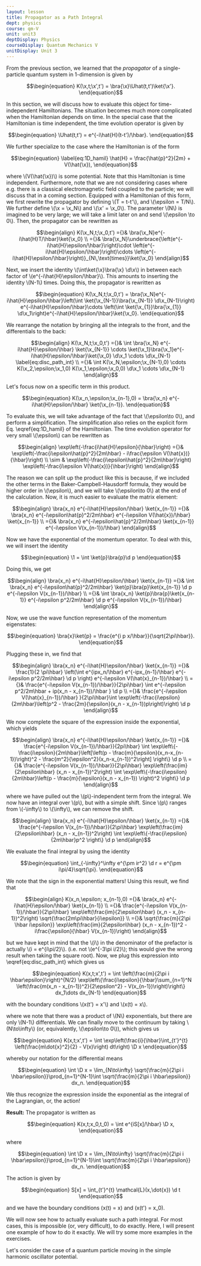 ```yaml
---
layout: lesson
title: Propagator as a Path Integral 
dept: physics
course: qm-V
unit: unit3
deptDisplay: Physics
courseDisplay: Quantum Mechanics V
unitDisplay: Unit 3
---
```


From the previous section, we learned that the <i>propagator</i> of a single-particle quantum system in 1-dimension  is given by 

$$\begin{equation}
K(\x,t;\x',t') = \bra{\x}\Uhat(t,t')\ket{\x'}.
\end{equation}$$

In this section, we will discuss how to evaluate this object for time-independent Hamiltonians. The situation becomes much more complicated when the Hamiltonian depends on time. In the special case that the Hamiltonian is time independent, the time evolution operator is given by 

$$\begin{equation}
\Uhat(t,t') = e^{-i\hat{H}(t-t')/\hbar}.
\end{equation}$$

We further specialize to the case where the Hamiltonian is of the form

$$\begin{equation} \label{eq:1D_hamil}
\hat{H} = \frac{\hat{p}^2}{2m} + V(\hat{\x}),
\end{equation}$$

where \\(V(\hat{\x})\\) is some potential. Note that this Hamiltonian is time independent. Furthermore, note that we are not considering cases where e.g. there is a classical electromagnetic field coupled to the particle; we will discuss that in a coming section. Equipped with a Hamiltonian of this form, we first rewrite the propagator by defining \\(T = t-t'\\), and \\(\epsilon = T/N\\). We further define \\(\x = \x\_N\\) and \\(\x' = \x\_0\\). The parameter \\(N\\) is imagined to be very large; we will take a limit later on and send \\(\epsilon \to 0\\). Then, the propagator can be rewritten as 

$$\begin{align}
K(\x_N,t;\x_0,t') ={}& \bra{\x_N}e^{-i\hat{H}T/\hbar}\ket{\x_0} \\
={}& \bra{\x_N}\underbrace{\left(e^{-i\hat{H}\epsilon/\hbar}\right)\cdot \left(e^{-i\hat{H}\epsilon/\hbar}\right)\cdots \left(e^{-i\hat{H}\epsilon/\hbar}\right)}_{N\,\text{times}}\ket{\x_0}
\end{align}$$

Next, we insert the identity \\(\int\ket{\x}\bra{\x} \d\x\\) in between each factor of \\(e^{-i\hat{H}\epsilon/\hbar}\\). This amounts to inserting the identity \\(N-1\\) times. Doing this, the propagator is rewritten as

$$\begin{equation}
K(\x_N,t;\x_0,t') = \bra{\x_N}e^{-i\hat{H}\epsilon/\hbar}\left(\int \ket{\x_{N-1}}\bra{\x_{N-1}} \d\x_{N-1}\right) e^{-i\hat{H}\epsilon/\hbar}\cdots \left(\int \ket{\x_{1}}\bra{\x_{1}} \d\x_1\right)e^{-i\hat{H}\epsilon/\hbar}\ket{\x_0}.
\end{equation}$$

We rearrange the notation by bringing all the integrals to the front, and the differentials to the back:

$$\begin{align} 
K(\x_N,t;\x_0,t') ={}& \int \bra{\x_N} e^{-i\hat{H}\epsilon/\hbar} \ket{\x_{N-1}} \cdots \ket{\x_1}\bra{\x_1}e^{-i\hat{H}\epsilon/\hbar}\ket{\x_0} \d\x_1 \cdots \d\x_{N-1} \label{eq:disc_path_int} \\
={}& \int K(\x_N,\epsilon;\x_{N-1},0) \cdots K(\x_2,\epsilon;\x_1,0) K(\x_1,\epsilon;\x_0,0) \d\x_1 \cdots \d\x_{N-1} 
\end{align}$$

Let's focus now on a specific term in this product. 

$$\begin{equation}
K(\x_n,\epsilon;\x_{n-1},0) = \bra{\x_n} e^{-i\hat{H}\epsilon/\hbar} \ket{\x_{n-1}}.
\end{equation}$$

To evaluate this, we will take advantage of the fact that \\(\epsilon\to 0\\), and perform a simplification. The simplification also relies on the explicit form Eq. \eqref{eq:1D\_hamil} of the Hamiltonian. The time evolution operator for very small \\(\epsilon\\) can be rewritten as 

$$\begin{align}
\exp\left(-\frac{i\hat{H}\epsilon}{\hbar}\right) ={}& \exp\left(-\frac{i\epsilon\hat{p}^2}{2m\hbar} - i\frac{\epsilon V(\hat{x})}{\hbar}\right) \\
\sim & \exp\left(-\frac{i\epsilon\hat{p}^2}{2m\hbar}\right) \exp\left(-\frac{i\epsilon V(\hat{x})}{\hbar}\right)
\end{align}$$

The reason we can split up the product like this is because, if we included the other terms in the Baker-Campbell-Hausdorff formula, they would be higher order in \\(\epsilon\\), and we will take \\(\epsilon\to 0\\) at the end of the calculation. Now, it is much easier to evaluate the matrix element:

$$\begin{align}
\bra{x_n} e^{-i\hat{H}\epsilon/\hbar} \ket{x_{n-1}} ={}& \bra{x_n}  e^{-i\epsilon\hat{p}^2/2m\hbar} e^{-i\epsilon V(\hat{x})/\hbar} \ket{x_{n-1}} \\
={}& \bra{x_n}  e^{-i\epsilon\hat{p}^2/2m\hbar} \ket{x_{n-1}} e^{-i\epsilon V(x_{n-1})/\hbar}
\end{align}$$

Now we have the exponential of the momentum operator. To deal with this, we will insert the identity 

$$\begin{equation}
\1 = \int \ket{p}\bra{p}\d p
\end{equation}$$

Doing this, we get 

$$\begin{align}
\bra{x_n} e^{-i\hat{H}\epsilon/\hbar} \ket{x_{n-1}} ={}& \int \bra{x_n} e^{-i\epsilon\hat{p}^2/2m\hbar} \ket{p}\bra{p}\ket{x_{n-1}} \d p e^{-i\epsilon V(x_{n-1})/\hbar} \\
={}& \int \bra{x_n} \ket{p}\bra{p}\ket{x_{n-1}} e^{-i\epsilon p^2/2m\hbar} \d p e^{-i\epsilon V(x_{n-1})/\hbar}
\end{align}$$

Now, we use the wave function representation of the momentum eigenstates:

$$\begin{equation}
\bra{x}\ket{p} = \frac{e^{i p x/\hbar}}{\sqrt{2\pi\hbar}}.
\end{equation}$$

Plugging these in, we find that 

$$\begin{align}
\bra{x_n} e^{-i\hat{H}\epsilon/\hbar} \ket{x_{n-1}} ={}& \frac{1}{2 \pi\hbar} \left(\int e^{ipx_n/\hbar} e^{-ipx_{n-1}/\hbar} e^{-i\epsilon p^2/2m\hbar}  \d p \right) e^{-i\epsilon V(\hat{x}_{n-1})/\hbar} \\
={}& \frac{e^{-i\epsilon V(x_{n-1})/\hbar}}{2\pi\hbar} \int e^{-i\epsilon p^2/2m\hbar + ip(x_n - x_{n-1})/\hbar }  \d p  \\
={}& \frac{e^{-i\epsilon V(\hat{x}_{n-1})/\hbar} }{2\pi\hbar}\int \exp\left(-\frac{i\epsilon}{2m\hbar}\left(p^2 - \frac{2m}{\epsilon}(x_n - x_{n-1})p\right)\right) \d p 
\end{align}$$

We now complete the square of the expression inside the exponential, which yields 

$$\begin{align}
\bra{x_n} e^{-i\hat{H}\epsilon/\hbar} \ket{x_{n-1}} ={}& \frac{e^{-i\epsilon V(x_{n-1})/\hbar}}{2pi\hbar} \int \exp\left\{-\frac{i\epsilon}{2m\hbar}\left[\left(p - \frac{m}{\epsilon}(x_n-x_{n-1})\right)^2 - \frac{m^2}{\epsilon^2}(x_n-x_{n-1})^2\right] \right\} \d p \\
={}& \frac{e^{-i\epsilon V(x_{n-1})/\hbar}}{2\pi\hbar} \exp\left(\frac{im}{2\epsilon\hbar} (x_n - x_{n-1})^2\right) \int \exp\left\{-\frac{i\epsilon}{2m\hbar}\left(p - \frac{m}{\epsilon}(x_n - x_{n-1}) \right)^2 \right\} \d p 
\end{align}$$

where we have pulled out the \\(p\\)-independent term from the integral. We now have an integral over \\(p\\), but with a simple shift. Since \\(p\\) ranges from \\(-\infty\\) to \\(\infty\\), we can remove the shift. 

$$\begin{align}
\bra{x_n} e^{-i\hat{H}\epsilon/\hbar} \ket{x_{n-1}} ={}& \frac{e^{-i\epsilon V(x_{n-1})/\hbar}}{2\pi\hbar} \exp\left(\frac{im}{2\epsilon\hbar} (x_n - x_{n-1})^2\right) \int \exp\left\{-\frac{i\epsilon}{2m\hbar}p^2 \right\} \d p
\end{align}$$

We evaluate the final integral by using the identity 

$$\begin{equation}
\int_{-\infty}^\infty e^{\pm ir^2} \d r = e^{\pm i\pi/4}\sqrt{\pi}.
\end{equation}$$

We note that the sign in the exponential matters! Using this result, we find that 

$$\begin{align}
K(x_n,\epsilon; x_{n-1},0) ={}& \bra{x_n} e^{-i\hat{H}\epsilon/\hbar} \ket{x_{n-1}} \\
={}&  \frac{e^{-i\epsilon V(x_{n-1})/\hbar}}{2\pi\hbar} \exp\left(\frac{im}{2\epsilon\hbar} (x_n - x_{n-1})^2\right) \sqrt{\frac{2m\pi\hbar}{i\epsilon}} \\
={}&  \sqrt{\frac{m}{2\pi \hbar i\epsilon}} \exp\left(\frac{im}{2\epsilon\hbar} (x_n - x_{n-1})^2 -i\frac{\epsilon}{\hbar}  V(x_{n-1})\right) 
\end{align}$$

but we have kept in mind that the \\(i\\) in the denominator of the prefactor is actually \\(i = e^{i\pi/2}\\). (i.e. not \\(e^{-3\pi i/2}\\); this would give the wrong result when taking the square root). Now, we plug this expression into \eqref{eq:disc\_path\_int} which gives us 

$$\begin{equation}
K(x,t;x',t') = \int \left(\frac{m}{2\pi i \hbar\epsilon}\right)^{N/2} \exp\left\{\frac{i\epsilon}{\hbar}\sum_{n=1}^N \left(\frac{m(x_n - x_{n-1})^2}{2\epsilon^2} - V(x_{n-1})\right)\right\} dx_1\dots dx_{N-1}
\end{equation}$$

with the boundary conditions \\(x(t') = x'\\) and \\(x(t) = x\\). 

where we note that there was a product of \\(N\\) exponentials, but there are only \\(N-1\\) differentials. We can finally move to the continuum by taking \\(N\to\infty\\) (or, equivalently, \\(\epsilon\to 0\\)), which gives us 


$$\begin{equation}
K(x,t;x',t') = \int \exp\left(\frac{i}{\hbar}\int_{t'}^{t} \left(\frac{m\dot{x}^2}{2} - V(x)\right) dt\right) \D x
\end{equation}$$

whereby our notation for the differential means

$$\begin{equation}
\int \D x = \lim_{N\to\infty} \sqrt{\frac{m}{2\pi i \hbar\epsilon}}\prod_{n=1}^{N-1}\int \sqrt{\frac{m}{2\pi i \hbar\epsilon}} dx_n.
\end{equation}$$

We thus recognize the expression inside the exponential as the integral of the Lagrangian, or, the action! 

<div class="result">
<b>Result:</b>
The propagator is written as
 
$$\begin{equation}
K(x,t;x_0,t_0) = \int e^{iS[x]/\hbar} \D x,
\end{equation}$$

where 

$$\begin{equation}
\int \D x = \lim_{N\to\infty} \sqrt{\frac{m}{2\pi i \hbar\epsilon}}\prod_{n=1}^{N-1}\int \sqrt{\frac{m}{2\pi i \hbar\epsilon}} dx_n.
\end{equation}$$

The action is given by

$$\begin{equation}
S[x] = \int_{t'}^{t} \mathcal{L}(x,\dot{x}) \d t
\end{equation}$$

and we have the boundary conditions \(x(t) = x\) and \(x(t') = x_0\). 

</div>

We will now see how to actually evaluate such a path integral. For most cases, this is impossible (or, very difficult), to do exactly. Here, I will present one example of how to do it exactly. We will try some more examples in the exercises. 


Let's consider the case of a quantum particle moving in the simple harmonic oscillator potential. 


